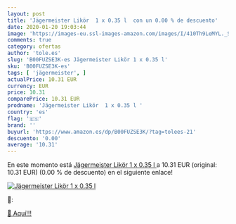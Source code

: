 ```yaml
---
layout: post
title: 'Jägermeister Likör  1 x 0.35 l  con un 0.00 % de descuento'
date: 2020-01-20 19:03:44
image: 'https://images-eu.ssl-images-amazon.com/images/I/410Th9LeMYL._SL400_.jpg'
comments: true
category: ofertas
author: 'tole.es'
slug: 'B00FUZSE3K-es Jägermeister Likör 1 x 0.35 l'
sku: 'B00FUZSE3K-es'
tags: [ 'jägermeister', ]
actualPrice: 10.31 EUR
currency: EUR
price: 10.31
comparePrice: 10.31 EUR
prodname: 'Jägermeister Likör  1 x 0.35 l '
country: 'es'
flag: '🇪🇸'
brand: ''
buyurl: 'https://www.amazon.es/dp/B00FUZSE3K/?tag=tolees-21'
descuento: '0.00'
average: '10.31'
---
```


En este momento está [Jägermeister Likör  1 x 0.35 l ](https://www.amazon.es/dp/B00FUZSE3K/?tag=tolees-21) a 10.31 EUR (original: 10.31 EUR) (0.00 %  de descuento) en el siguiente enlace!

[![Jägermeister Likör  1 x 0.35 l ](https://images-eu.ssl-images-amazon.com/images/I/410Th9LeMYL._SL400_.jpg)](https://www.amazon.es/dp/B00FUZSE3K/?tag=tolees-21)

🔎:


[🛒 Aquí!!!](https://www.amazon.es/dp/B00FUZSE3K/?tag=tolees-21)
